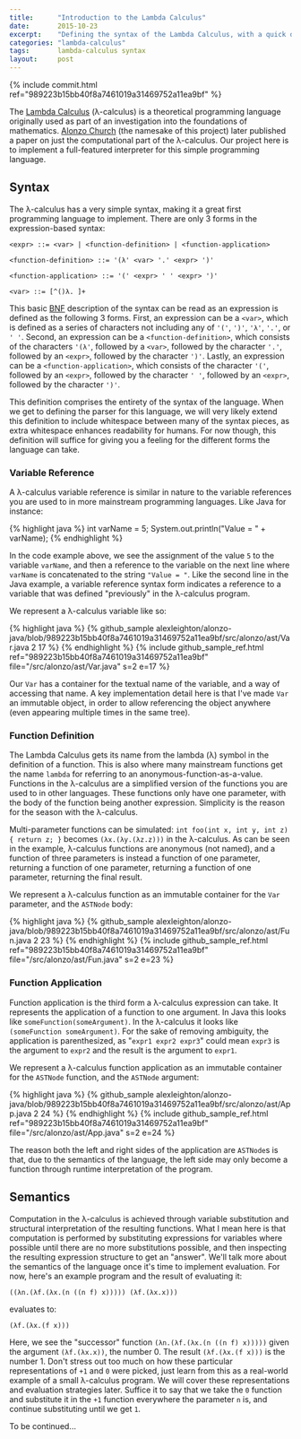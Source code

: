 ```yaml
---
title:      "Introduction to the Lambda Calculus"
date:       2015-10-23
excerpt:    "Defining the syntax of the Lambda Calculus, with a quick discussion of semantics."
categories: "lambda-calculus"
tags:       lambda-calculus syntax
layout:     post
---
```


{% include commit.html ref="989223b15bb40f8a7461019a31469752a11ea9bf" %}


The [Lambda Calculus](https://en.wikipedia.org/wiki/Lambda_calculus) (λ-calculus) is a theoretical programming language originally used as part of an investigation into the foundations of mathematics. [Alonzo Church](https://en.wikipedia.org/wiki/Alonzo_Church) (the namesake of this project) later published a paper on just the computational part of the λ-calculus. Our project here is to implement a full-featured interpreter for this simple programming language.

## Syntax

The λ-calculus has a very simple syntax, making it a great first programming language to implement. There are only 3 forms in the expression-based syntax:

```
<expr> ::= <var> | <function-definition> | <function-application>

<function-definition> ::= '(λ' <var> '.' <expr> ')'

<function-application> ::= '(' <expr> ' ' <expr> ')'

<var> ::= [^()λ. ]+
```

This basic [BNF](https://en.wikipedia.org/wiki/Backus%E2%80%93Naur_Form) description of the syntax can be read as an expression is defined as the following 3 forms. First, an expression can be a `<var>`, which is defined as a series of characters not including any of `'('`, `')'`, `'λ'`, `'.'`, or `' '`. Second, an expression can be a `<function-definition>`, which consists of the characters `'(λ'`, followed by a `<var>`, followed by the character `'.'`, followed by an `<expr>`, followed by the character `')'`. Lastly, an expression can be a `<function-application>`, which consists of the character `'('`, followed by an `<expr>`, followed by the character `' '`, followed by an `<expr>`, followed by the character `')'`.

This definition comprises the entirety of the syntax of the language. When we get to defining the parser for this language, we will very likely extend this definition to include whitespace between many of the syntax pieces, as extra whitespace enhances readability for humans. For now though, this definition will suffice for giving you a feeling for the different forms the language can take.


### Variable Reference

A λ-calculus variable reference is similar in nature to the variable references you are used to in more mainstream programming languages. Like Java for instance:

{% highlight java %}
int varName = 5;
System.out.println("Value = " + varName);
{% endhighlight %}

In the code example above, we see the assignment of the value `5` to the variable `varName`, and then a reference to the variable on the next line where `varName` is concatenated to the string `"Value = "`. Like the second line in the Java example, a variable reference syntax form indicates a reference to a variable that was defined "previously" in the λ-calculus program.

We represent a λ-calculus variable like so:

{% highlight java %}
{% github_sample alexleighton/alonzo-java/blob/989223b15bb40f8a7461019a31469752a11ea9bf/src/alonzo/ast/Var.java 2 17 %}
{% endhighlight %}
{% include github_sample_ref.html ref="989223b15bb40f8a7461019a31469752a11ea9bf" file="/src/alonzo/ast/Var.java" s=2 e=17 %}

Our `Var` has a container for the textual name of the variable, and a way of accessing that name. A key implementation detail here is that I've made `Var` an immutable object, in order to allow referencing the object anywhere (even appearing multiple times in the same tree).

### Function Definition

The Lambda Calculus gets its name from the lambda (λ) symbol in the definition of a function. This is also where many mainstream functions get the name `lambda` for referring to an anonymous-function-as-a-value. Functions in the λ-calculus are a simplified version of the functions you are used to in other languages. These functions only have one parameter, with the body of the function being another expression. Simplicity is the reason for the season with the λ-calculus.

Multi-parameter functions can be simulated: `int foo(int x, int y, int z) { return z; }` becomes `(λx.(λy.(λz.z)))` in the λ-calculus. As can be seen in the example, λ-calculus functions are anonymous (not named), and a function of three parameters is instead a function of one parameter, returning a function of one parameter, returning a function of one parameter, returning the final result.

We represent a λ-calculus function as an immutable container for the `Var` parameter, and the `ASTNode` body:

{% highlight java %}
{% github_sample alexleighton/alonzo-java/blob/989223b15bb40f8a7461019a31469752a11ea9bf/src/alonzo/ast/Fun.java 2 23 %}
{% endhighlight %}
{% include github_sample_ref.html ref="989223b15bb40f8a7461019a31469752a11ea9bf" file="/src/alonzo/ast/Fun.java" s=2 e=23 %}


### Function Application

Function application is the third form a λ-calculus expression can take. It represents the application of a function to one argument. In Java this looks like `someFunction(someArgument)`. In the λ-calculus it looks like `(someFunction someArgument)`. For the sake of removing ambiguity, the application is parenthesized, as "`expr1 expr2 expr3`" could mean `expr3` is the argument to `expr2` and the result is the argument to `expr1`.

We represent a λ-calculus function application as an immutable container for the `ASTNode` function, and the `ASTNode` argument:

{% highlight java %}
{% github_sample alexleighton/alonzo-java/blob/989223b15bb40f8a7461019a31469752a11ea9bf/src/alonzo/ast/App.java 2 24 %}
{% endhighlight %}
{% include github_sample_ref.html ref="989223b15bb40f8a7461019a31469752a11ea9bf" file="/src/alonzo/ast/App.java" s=2 e=24 %}

The reason both the left and right sides of the application are `ASTNode`s is that, due to the semantics of the language, the left side may only become a function through runtime interpretation of the program.


## Semantics

Computation in the λ-calculus is achieved through variable substitution and structural interpretation of the resulting functions. What I mean here is that computation is performed by substituting expressions for variables where possible until there are no more substitutions possible, and then inspecting the resulting expression structure to get an "answer". We'll talk more about the semantics of the language once it's time to implement evaluation. For now, here's an example program and the result of evaluating it:

```
((λn.(λf.(λx.(n ((n f) x))))) (λf.(λx.x)))
```
evaluates to:

```
(λf.(λx.(f x)))
```

Here, we see the "successor" function `(λn.(λf.(λx.(n ((n f) x)))))` given the argument `(λf.(λx.x))`, the number 0. The result `(λf.(λx.(f x)))` is the number 1. Don't stress out too much on how these particular representations of `+1` and `0` were picked, just learn from this as a real-world example of a small λ-calculus program. We will cover these representations and evaluation strategies later. Suffice it to say that we take the `0` function and substitute it in the `+1` function everywhere the parameter `n` is, and continue substituting until we get `1`.

To be continued...
